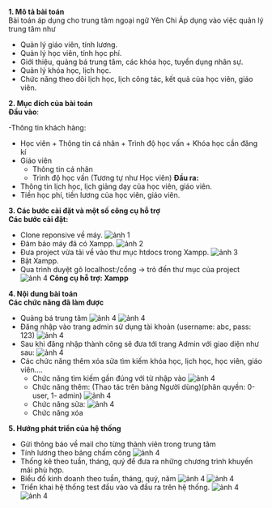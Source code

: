 <strong>1. Mô tả bài toán</strong><br>
 	Bài toán áp dụng cho trung tâm ngoại ngữ Yên Chi
 	Áp dụng vào việc quản lý trung tâm như 
- 	Quản lý giáo viên, tính lương.
-	Quản lý học viên, tính học phí.
-	Giới thiệu, quảng bá trung tâm, các khóa học, tuyển dụng nhân sự.
-	Quản lý khóa học, lịch học.
-	Chức năng theo dõi lịch học, lịch công tác, kết quả của học viên, giáo viên.

<strong>2. Mục đích của bài toán</strong><br>
 	**Đầu vào**:<br>

-Thông tin khách hàng: 
- Học viên
      + Thông tin cá nhân 
      + Trình độ học vấn
      + Khóa học cần đăng kí
-	Giáo viên
      + Thông tin cá nhân
      + Trình độ học vấn
		(Tương tự như Học viên)
 	**Đầu ra:**
-	Thông tin lịch học, lịch giảng dạy của học viên, giáo viên.
-	Tiền học phí, tiền lương của học viên, giáo viên.

<strong>3. Các bước cài đặt và một số công cụ hỗ trợ</strong><br>
 	<strong>Các bước cài đặt:</strong>
-	Clone reponsive về máy.
	![ảnh 1](imd_rm/anh1.png)
-	Đảm bảo máy đã có Xampp.
	![ảnh 2](imd_rm/anh2.png)
-	Đưa project vừa tải về vào thư mục htdocs trong Xampp.
	![ảnh 3](imd_rm/anh3.png)
-	Bật Xampp.
-	Qua trình duyệt gõ localhost:/cổng -> trỏ đến thư mục của project
	![ảnh 4](imd_rm/anh4.png)
	<strong>Công cụ hỗ trợ: Xampp</strong>

<strong>4. Nội dung bài toán</strong><br>
	<strong>Các chức năng đã làm được</strong>
- 	Quảng bá trung tâm
	![ảnh 4](imd_rm/anh5.png)
	![ảnh 4](imd_rm/anh6.png)
- 	Đăng nhập vào trang admin sử dụng tài khoản (username: abc, pass: 123)
	![ảnh 4](imd_rm/anh7.png)
- 	Sau khi đăng nhập thành công sẽ đưa tới trang Admin với giao diện như sau:
	![ảnh 4](imd_rm/anh8.png)
- 	Các chức năng thêm xóa sửa tìm kiếm khóa học, lịch học, học viên, giáo viên....
	+ Chức năng tìm kiếm gần đúng với từ nhập vào
	![ảnh 4](imd_rm/anh9.png)
	+ Chức năng thêm: (Thao tác trên bảng Người dùng)(phân quyền: 0-user, 1- admin)
	![ảnh 4](imd_rm/anh10.png)
	+ Chức năng sửa:
	![ảnh 4](imd_rm/anh11.png)
	+ Chức năng xóa

<strong>5. Hướng phát triển của hệ thống</strong><br>
-	Gửi thông báo về mail cho từng thành viên trong trung tâm
-	Tính lương theo bảng chấm công
	![ảnh 4](imd_rm/anh12.png)
- 	Thống kê theo tuần, tháng, quý để đưa ra những chương trình khuyến mãi phù hợp.
-	Biểu đồ kinh doanh theo tuần, tháng, quý, năm
	![ảnh 4](imd_rm/anh13.png)
	![ảnh 4](imd_rm/anh14.png)
-	Triển khai hệ thống test đầu vào và đầu ra trên hệ thống.
	![ảnh 4](imd_rm/anh16.png)
	![ảnh 4](imd_rm/anh15.png)
